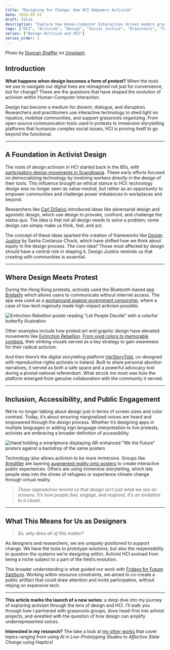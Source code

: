 ```yaml
---
title: "Designing for Change: How HCI Empowers Activism"
date: 2024-05-31
draft: false
description: "Explore how Human-Computer Interaction drives modern grassroots activism, empowering communities through design, technology, and social equity."
tags: ["HCI", "Activism", "Design", "Social Justice", "Grassroots", "Technology"]
series: ["Design Activism and HCI"]
series_order: 1
---
```

Photo by [Duncan Shaffer](https://unsplash.com/@duncan_shaffer?utm_content=creditCopyText&utm_medium=referral&utm_source=unsplash) on [Unsplash](https://unsplash.com/photos/people-standing-on-street-during-daytime-vyQiV31lq1Q?utm_content=creditCopyText&utm_medium=referral&utm_source=unsplash)

## Introduction

**What happens when design becomes a form of protest?** When the tools we use to navigate our digital lives are reimagined not just for convenience, but for change? These are the questions that have shaped the evolution of activism within Human-Computer Interaction.

Design has become a medium for dissent, dialogue, and disruption. Researchers and practitioners use interactive technology to shed light on injustice, mobilize communities, and support grassroots organizing. From open-source communication tools used in protests to immersive storytelling platforms that humanize complex social issues, HCI is proving itself to go beyond the functional.

---

## A Foundation in Activist Design

The roots of design activism in HCI started back in the 80s, with [participatory design movements in Scandinavia](https://citeseerx.ist.psu.edu/document?repid=rep1&type=pdf&doi=d43c53c6bf9fdf757fdba28d908d768ec3425bb6). These early efforts focused on democratizing technology by involving workers directly in the design of their tools. This influence brought an ethical stance to HCI: technology design was no longer seen as value-neutral, but rather as an opportunity to empower communities and challenge power imbalances in workplaces and beyond. 

Researchers like [Carl DiSalvo](https://dl.acm.org/doi/10.5555/2341007) introduced ideas like adversarial design and agonistic design, which use design to provoke, confront, and challenge the status quo. The idea is that not all design needs to solve a problem; some design can simply make us think, feel, and act.

The concept of these ideas sparked the creation of frameworks like [Design Justice](https://designjustice.mitpress.mit.edu/) by Sasha Costanza-Chock, which have shifted how we think about equity in the design process. The core idea? Those most affected by design should have a central role in shaping it. Design Justice reminds us that creating with communities is essential.

---

## Where Design Meets Protest

During the Hong Kong protests, activists used the Bluetooth-based app [Bridgefy](https://bridgefy.me/) which allows users to communicate without internet access. The app was used as a [workaround against government censorship](https://www.forbes.com/sites/thomasbrewster/2019/09/04/hong-kong-protesters-are-using-this-mesh-messaging-app--but-should-they-trust-it/), where a case of low-tech ingenuity made high-impact activism possible.

![Extinction Rebellion poster reading "Let People Decide" with a colorful butterfly illustration](tube.png "Extinction Rebellion poster “Let People Decide” (retrieved from Rebel Toolkit: https://rebeltoolkit.extinctionrebellion.uk/books/outreach/page/posters)")


Other examples include how protest art and graphic design have elevated movements like [Extinction Rebellion](https://rebellion.global/). [From vivid colors to memorable symbols](https://crackmagazine.net/article/long-reads/extinction-rebellion-graphic-design-activism/), their striking visuals served as a key strategy to gain awareness for their radical activism.

And then there’s the digital storytelling platform [HerStoryTold](https://dl.acm.org/doi/abs/10.1145/3173574.3173931), co-designed with reproductive rights activists in Ireland. Built to share personal abortion narratives, it served as both a safe space and a powerful advocacy tool during a pivotal national referendum. What struck me most was how the platform emerged from genuine collaboration with the community it served.

---

## Inclusion, Accessibility, and Public Engagement

We’re no longer talking about design just in terms of screen sizes and color contrast. Today, it’s about ensuring marginalized voices are heard and empowered through the design process. Whether it’s designing apps in multiple languages or adding sign language interpretation to live protests, activists are embracing a broader definition of accessibility.

![Hand holding a smartphone displaying AR-enhanced "We the Future" posters against a backdrop of the same posters](amplifier-ar.jpg "Amplifier AR campaign showcasing augmented reality-enhanced “We the Future” posters (retrieved from https://amplifier.org/campaigns/amplifier-ar/)")

Technology also allows activism to be more immersive. Groups like [Amplifier](https://amplifier.org/) are layering [augmented reality onto posters](https://amplifier.org/campaigns/amplifier-ar/) to create interactive public experiences. Others are using immersive storytelling, which lets people step into the shoes of refugees or experience climate change through virtual reality.

> *These approaches remind us that design isn’t just what we see on screens. It’s how people feel, engage, and respond. It’s an invitation to a cause.*

---

## What This Means for Us as Designers

> *So, why does all of this matter?*

As designers and researchers, we are uniquely positioned to support change. We have the tools to prototype solutions, but also the responsibility to question the systems we’re designing within. Activist HCI evolved from being a niche subject to a part of the field’s evolution.

This broader understanding is what guided our work with [Fridays for Future Salzburg](https://fridaysforfuture.at/). Working within resource constraints, we aimed to co-create a public artifact that could draw attention and invite participation, without relying on expensive tech.

---

**This article marks the launch of a new series:** a deep dive into my journey of exploring activism through the lens of design and HCI. I’ll walk you through how I partnered with grassroots groups, dove head-first into artivist projects, and wrestled with the question of how design can amplify underrepresented voices.

**Interested in my research?** The take a look at [my other works](https://orcid.org/0000-0002-4730-7865) that cover topics ranging from using *AI in Live-Prototyping Studies* to *Affective State Change using Haptics*! 